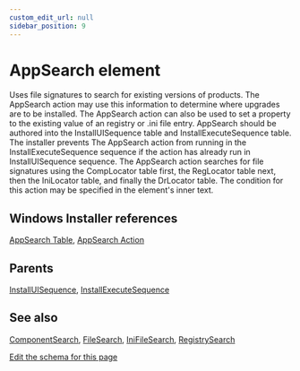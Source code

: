 ```yaml
---
custom_edit_url: null
sidebar_position: 9
---
```

# AppSearch element
Uses file signatures to search for existing versions of products. The AppSearch action may use this information to determine where upgrades are to be installed. The AppSearch action can also be used to set a property to the existing value of an registry or .ini file entry. AppSearch should be authored into the InstallUISequence table and InstallExecuteSequence table. The installer prevents The AppSearch action from running in the InstallExecuteSequence sequence if the action has already run in InstallUISequence sequence. The AppSearch action searches for file signatures using the CompLocator table first, the RegLocator table next, then the IniLocator table, and finally the DrLocator table. The condition for this action may be specified in the element's inner text.

## Windows Installer references
[AppSearch Table](https://docs.microsoft.com/en-us/windows/win32/msi/appsearch-table), [AppSearch Action](https://docs.microsoft.com/en-us/windows/win32/msi/appsearch-action)

## Parents
[InstallUISequence](installuisequence.md), [InstallExecuteSequence](installexecutesequence.md)

## See also
[ComponentSearch](componentsearch.md), [FileSearch](filesearch.md), [IniFileSearch](inifilesearch.md), [RegistrySearch](registrysearch.md)

[Edit the schema for this page](https://github.com/wixtoolset/web/blob/master/src/xsd4/wix.xsd)